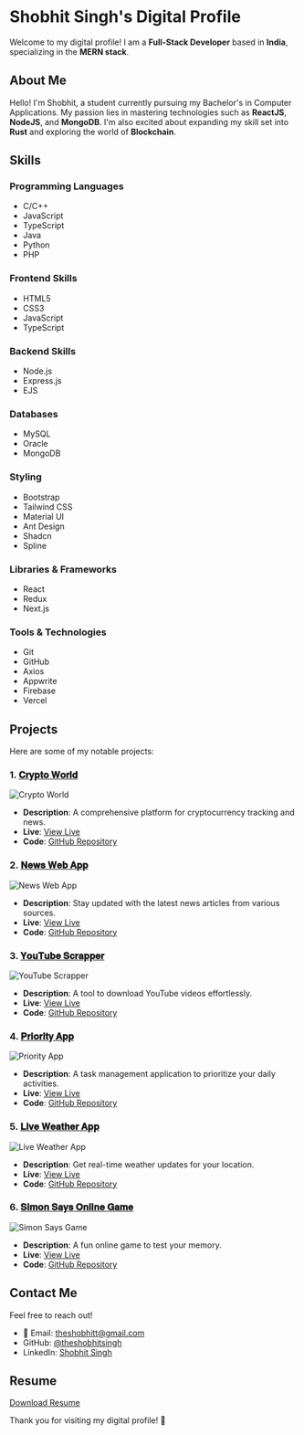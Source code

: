 # Shobhit Singh's Digital Profile

Welcome to my digital profile! I am a **Full-Stack Developer** based in **India**, specializing in the **MERN stack**.

## About Me

Hello! I'm Shobhit, a student currently pursuing my Bachelor's in Computer Applications. My passion lies in mastering technologies such as **ReactJS**, **NodeJS**, and **MongoDB**. I'm also excited about expanding my skill set into **Rust** and exploring the world of **Blockchain**.

## Skills

### Programming Languages
- C/C++
- JavaScript
- TypeScript
- Java
- Python
- PHP

### Frontend Skills
- HTML5
- CSS3
- JavaScript
- TypeScript

### Backend Skills
- Node.js
- Express.js
- EJS

### Databases
- MySQL
- Oracle
- MongoDB

### Styling
- Bootstrap
- Tailwind CSS
- Material UI
- Ant Design
- Shadcn
- Spline

### Libraries & Frameworks
- React
- Redux
- Next.js

### Tools & Technologies
- Git
- GitHub
- Axios
- Appwrite
- Firebase
- Vercel

## Projects

Here are some of my notable projects:

### 1. [𝐂𝐫𝐲𝐩𝐭𝐨 𝐖𝐨𝐫𝐥𝐝](https://thecryptouniverse.vercel.app/)
![Crypto World](https://cdn.dribbble.com/userupload/13799952/file/original-da19059e6b93db48b8e91b499c768751.jpg?resize=400x300)
- **Description**: A comprehensive platform for cryptocurrency tracking and news.
- **Live**: [View Live](https://thecryptouniverse.vercel.app/)
- **Code**: [GitHub Repository](https://github.com/theshobhitsingh/CryptoApp)

### 2. [𝐍𝐞𝐰𝐬 𝐖𝐞𝐛 𝐀𝐩𝐩](https://news-nexus-alpha.vercel.app/)
![News Web App](https://cdn.dribbble.com/userupload/3671842/file/original-95ad00366a64a19b9d6f1b1e2fda27c0.jpg?crop=0x0-1600x1200&resize=400x300&vertical=center)
- **Description**: Stay updated with the latest news articles from various sources.
- **Live**: [View Live](https://news-nexus-alpha.vercel.app/)
- **Code**: [GitHub Repository](https://github.com/theshobhitsingh/News-Nexus)

### 3. [𝐘𝐨𝐮𝐓𝐮𝐛𝐞 𝐒𝐜𝐫𝐚𝐩𝐩𝐞𝐫](https://github.com/theshobhitsingh/YT-Downloader)
![YouTube Scrapper](https://external-content.duckduckgo.com/iu/?u=https%3A%2F%2Fwww.creativefabrica.com%2Fwp-content%2Fuploads%2F2022%2F03%2F26%2FYouTube-sign-dark-iconic-background-Graphics-27876508-1.jpg&f=1&nofb=1)
- **Description**: A tool to download YouTube videos effortlessly.
- **Live**: [View Live](https://github.com/theshobhitsingh/YT-Downloader)
- **Code**: [GitHub Repository](https://github.com/theshobhitsingh/YT-Downloader)

### 4. [𝐏𝐫𝐢𝐨𝐫𝐢𝐭𝐲 𝐀𝐩𝐩](https://priority-scheduler.vercel.app/)
![Priority App](https://external-content.duckduckgo.com/iu/?u=https%3A%2F%2Ftse2.mm.bing.net%2Fth%3Fid%3DOIP.NSZrfy0LiV4vTuZDfwg9DQHaEK%26pid%3DApi&f=1&ipt=1f724d8d542453e77f7520059c25e11a7a6b38fd8c62a88876b6469783f7e71b&ipo=images)
- **Description**: A task management application to prioritize your daily activities.
- **Live**: [View Live](https://priority-scheduler.vercel.app/)
- **Code**: [GitHub Repository](https://github.com/theshobhitsingh/Priority-Scheduler)

### 5. [𝐋𝐢𝐯𝐞 𝐖𝐞𝐚𝐭𝐡𝐞𝐫 𝐀𝐩𝐩](https://theshobhitsingh.github.io/live_weather/)
![Live Weather App](https://external-content.duckduckgo.com/iu/?u=https%3A%2F%2Fwallpaperaccess.com%2Ffull%2F884849.jpg&f=1&nofb=1)
- **Description**: Get real-time weather updates for your location.
- **Live**: [View Live](https://theshobhitsingh.github.io/live_weather/)
- **Code**: [GitHub Repository](https://github.com/theshobhitsingh/live_weather)

### 6. [𝐒𝐢𝐦𝐨𝐧 𝐒𝐚𝐲𝐬 𝐎𝐧𝐥𝐢𝐧𝐞 𝐆𝐚𝐦𝐞](https://theshobhitsingh.github.io/simon_says/)
![Simon Says Game](https://external-content.duckduckgo.com/iu/?u=https%3A%2F%2Fplays.org%2Fscreenshots%2Fsimon-says-game.png&f=1&nofb=1)
- **Description**: A fun online game to test your memory.
- **Live**: [View Live](https://theshobhitsingh.github.io/simon_says/)
- **Code**: [GitHub Repository](https://github.com/theshobhitsingh/simon_says)

## Contact Me

Feel free to reach out!

- 📧 Email: [theshobhitt@gmail.com](mailto:theshobhitt@gmail.com)
- GitHub: [@theshobhitsingh](https://github.com/theshobhitsingh)
- LinkedIn: [Shobhit Singh](https://linkedin.com/in/shobhit-singh-the-programmer)

## Resume

[Download Resume](#)

Thank you for visiting my digital profile! 🚀
